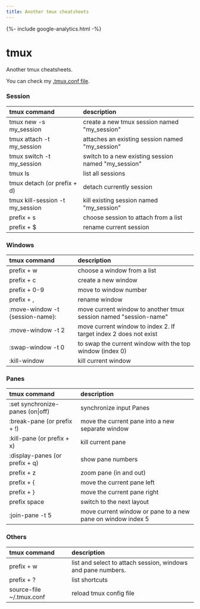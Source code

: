 ```yaml
---
title: Another tmux cheatsheets
---
```

{%- include google-analytics.html -%}

# tmux

Another tmux cheatsheets.

You can check my [.tmux.conf file](https://github.com/thobiast/dotfiles).

### Session

| tmux command | description |
| :----------  | :---------  |
| tmux new -s my\_session | create a new tmux session named "my\_session" |
| tmux attach -t my\_session | attaches an existing session named "my\_session" |
| tmux switch -t my\_session | switch to a new existing session named "my\_session" |
| tmux ls | list all sessions |
| tmux detach (or prefix + d) | detach currently session |
| tmux kill-session -t my\_session | kill existing session named "my\_session" |
| prefix + s | choose session to attach from a list |
| prefix + $ | rename current session |

### Windows

| tmux command | description |
| :----------  | :---------  |
| prefix + w | choose a window from a list |
| prefix + c | create a new window |
| prefix + 0-9 | move to window number |
| prefix + , | rename window |
| :move-window -t {session-name}: | move current window to another tmux session named "session-name" |
| :move-window -t 2 | move current window to index 2. If target index 2 does not exist |
| :swap-window -t 0     | to swap the current window with the top window (index 0) |
| :kill-window | kill current window |

### Panes

| tmux command | description |
| :----------  | :---------  |
| :set synchronize-panes (on\|off) | synchronize input Panes |
| :break-pane (or prefix + !) | move the current pane into a new separate window |
| :kill-pane (or prefix + x) | kill current pane |
| :display-panes (or prefix + q) | show pane numbers |
| prefix + z | zoom pane (in and out) |
| prefix + {  | move the current pane left |
| prefix + }  | move the current pane right |
| prefix space  | switch to the next layout |
| :join-pane -t 5 | move current window or pane to a new pane on window index 5 |

### Others

| tmux command | description |
| :----------  | :---------  |
| prefix + w | list and select to attach session, windows and pane numbers.  |
| prefix + ? | list shortcuts |
| source-file ~/.tmux.conf | reload tmux config file |

